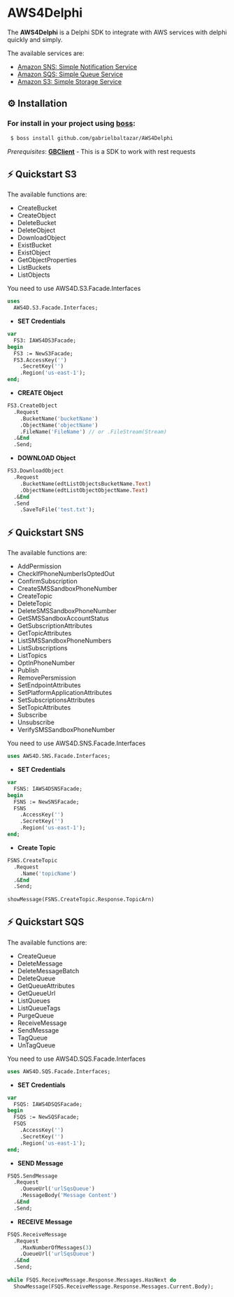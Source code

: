 # AWS4Delphi
<p>The <b>AWS4Delphi</b> is a Delphi SDK to integrate with AWS services with delphi quickly and simply.</p>
<p>The available services are:</p>

* [Amazon SNS: Simple Notification Service](https://aws.amazon.com/sns/)
* [Amazon SQS: Simple Queue Service](https://aws.amazon.com/sqs/)
* [Amazon S3: Simple Storage Service](https://aws.amazon.com/s3/)

## ⚙️ Installation 

### For install in your project using [boss](https://github.com/HashLoad/boss): 
``` sh  
 $ boss install github.com/gabrielbaltazar/AWS4Delphi
 ```

*Prerequisites*: [**GBClient**](https://github.com/gabrielbaltazar/GBClient) - This is a SDK to work with rest requests


## ⚡️ Quickstart S3

The available functions are:
* CreateBucket
* CreateObject
* DeleteBucket
* DeleteObject
* DownloadObject
* ExistBucket
* ExistObject
* GetObjectProperties
* ListBuckets
* ListObjects

You need to use AWS4D.S3.Facade.Interfaces

```pascal
uses
  AWS4D.S3.Facade.Interfaces;
```

* **SET Credentials**
```pascal
var
  FS3: IAWS4DS3Facade;
begin
  FS3 := NewS3Facade;
  FS3.AccessKey('')
    .SecretKey('')
    .Region('us-east-1');
end;
``` 

* **CREATE Object**
```pascal
FS3.CreateObject
  .Request
    .BucketName('bucketName')
    .ObjectName('objectName')
    .FileName('FileName') // or .FileStream(Stream)
  .&End
  .Send;
``` 

* **DOWNLOAD Object**
```pascal
FS3.DownloadObject
  .Request
    .BucketName(edtListObjectsBucketName.Text)
    .ObjectName(edtListObjectObjectName.Text)
  .&End
  .Send
    .SaveToFile('test.txt');
``` 

## ⚡️ Quickstart SNS

The available functions are:
* AddPermission
* CheckIfPhoneNumberIsOptedOut
* ConfirmSubscription
* CreateSMSSandboxPhoneNumber
* CreateTopic
* DeleteTopic
* DeleteSMSSandboxPhoneNumber
* GetSMSSandboxAccountStatus
* GetSubscriptionAttributes
* GetTopicAttributes
* ListSMSSandboxPhoneNumbers
* ListSubscriptions
* ListTopics
* OptInPhoneNumber
* Publish
* RemovePersmission
* SetEndpointAttributes
* SetPlatformApplicationAttributes
* SetSubscriptionsAttributes
* SetTopicAttributes
* Subscribe
* Unsubscribe
* VerifySMSSandboxPhoneNumber

You need to use AWS4D.SNS.Facade.Interfaces

```pascal
uses AWS4D.SNS.Facade.Interfaces;
```

* **SET Credentials**
```pascal
var
  FSNS: IAWS4DSNSFacade;
begin
  FSNS := NewSNSFacade;
  FSNS
    .AccessKey('')
    .SecretKey('')
    .Region('us-east-1');
end;

``` 
* **Create Topic**
```pascal
FSNS.CreateTopic
  .Request
    .Name('topicName')
  .&End
  .Send;
  
showMessage(FSNS.CreateTopic.Response.TopicArn)
``` 

## ⚡️ Quickstart SQS

The available functions are:
* CreateQueue
* DeleteMessage
* DeleteMessageBatch
* DeleteQueue
* GetQueueAttributes
* GetQueueUrl
* ListQueues
* ListQueueTags
* PurgeQueue
* ReceiveMessage
* SendMessage
* TagQueue
* UnTagQueue

You need to use AWS4D.SQS.Facade.Interfaces

```pascal
uses AWS4D.SQS.Facade.Interfaces;
```

* **SET Credentials**
```pascal
var
  FSQS: IAWS4DSQSFacade;
begin
  FSQS := NewSQSFacade;
  FSQS
    .AccessKey('')
    .SecretKey('')
    .Region('us-east-1');
end;
``` 

* **SEND Message**
```pascal
FSQS.SendMessage
  .Request
    .QueueUrl('urlSqsQueue')
    .MessageBody('Message Content')    
  .&End
  .Send;
``` 

* **RECEIVE Message**
```pascal
FSQS.ReceiveMessage
  .Request
    .MaxNumberOfMessages(3)
    .QueueUrl('urlSqsQueue')
  .&End
  .Send;
  
while FSQS.ReceiveMessage.Response.Messages.HasNext do
  ShowMessage(FSQS.ReceiveMessage.Response.Messages.Current.Body);
``` 
